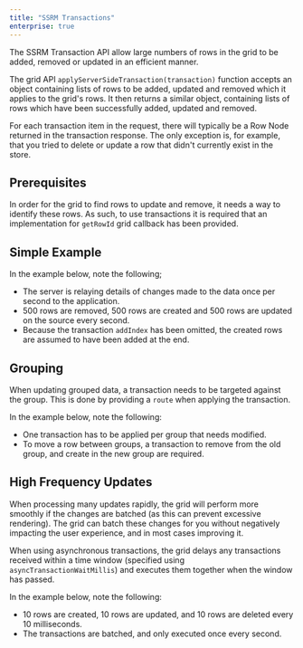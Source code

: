 ```yaml
---
title: "SSRM Transactions"
enterprise: true
---
```


The SSRM Transaction API allow large numbers of rows in the grid to be added, removed or updated in an efficient manner.

<api-documentation source='grid-api/api.json' section='serverSideRowModel' names='["applyServerSideTransaction"]' ></api-documentation>

The grid API `applyServerSideTransaction(transaction)` function accepts an object containing lists of rows to be added, updated and removed which it applies to the grid's rows. It then returns a similar object, containing lists of rows which have been successfully added, updated and removed.

For each transaction item in the request, there will typically be a Row Node returned in the transaction response. The only exception is, for example, that you tried to delete or update a row that didn't currently exist in the store.

## Prerequisites

In order for the grid to find rows to update and remove, it needs a way to identify these rows. As such, to use transactions it is required that an implementation for `getRowId` grid callback has been provided.

<api-documentation source='grid-options/properties.json' section='rowModels' names='["getRowId"]' ></api-documentation>

## Simple Example

In the example below, note the following;
 - The server is relaying details of changes made to the data once per second to the application.
 - 500 rows are removed, 500 rows are created and 500 rows are updated on the source every second.
 - Because the transaction `addIndex` has been omitted, the created rows are assumed to have been added at the end.

<grid-example title='Simple Example' name='transactions-simple' type='generated' options='{ "enterprise": true, "exampleHeight": 615, "extras": ["alasql"], "modules": ["serverside"] }'></grid-example>

## Grouping

When updating grouped data, a transaction needs to be targeted against the group. This is done by providing a `route` when applying the transaction.

In the example below, note the following:
 - One transaction has to be applied per group that needs modified.
 - To move a row between groups, a transaction to remove from the old group, and create in the new group are required.

<grid-example title='Transactions With Groups' name='transactions-grouping' type='generated' options='{ "enterprise": true, "exampleHeight": 615, "extras": ["alasql"], "modules": ["serverside", "rowgrouping"] }'></grid-example>

## High Frequency Updates

When processing many updates rapidly, the grid will perform more smoothly if the changes are batched (as this can prevent excessive rendering). The grid can batch these changes for you without negatively impacting the user experience, and in most cases improving it.

<api-documentation source='grid-api/api.json' section='serverSideRowModel' names='["applyServerSideTransactionAsync"]' ></api-documentation>

When using asynchronous transactions, the grid delays any transactions received within a time window (specified using `asyncTransactionWaitMillis`) and executes them together when the window has passed.

In the example below, note the following:
 - 10 rows are created, 10 rows are updated, and 10 rows are deleted every 10 milliseconds.
 - The transactions are batched, and only executed once every second.

<grid-example title='Asynchronous Example' name='transactions-async' type='generated' options='{ "enterprise": true, "exampleHeight": 615, "extras": ["alasql"], "modules": ["serverside"] }'></grid-example>


